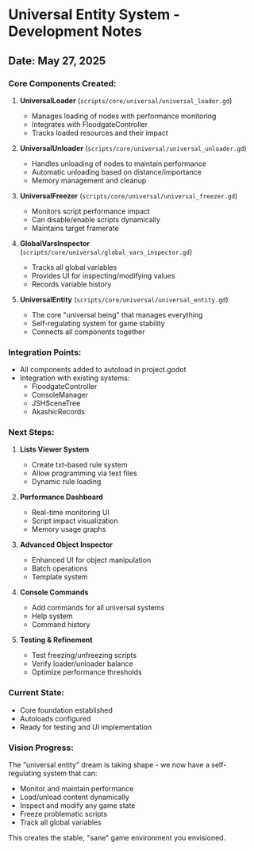 # Universal Entity System - Development Notes

## Date: May 27, 2025

### Core Components Created:

1. **UniversalLoader** (`scripts/core/universal/universal_loader.gd`)
   - Manages loading of nodes with performance monitoring
   - Integrates with FloodgateController
   - Tracks loaded resources and their impact

2. **UniversalUnloader** (`scripts/core/universal/universal_unloader.gd`)
   - Handles unloading of nodes to maintain performance
   - Automatic unloading based on distance/importance
   - Memory management and cleanup

3. **UniversalFreezer** (`scripts/core/universal/universal_freezer.gd`)
   - Monitors script performance impact
   - Can disable/enable scripts dynamically
   - Maintains target framerate

4. **GlobalVarsInspector** (`scripts/core/universal/global_vars_inspector.gd`)
   - Tracks all global variables
   - Provides UI for inspecting/modifying values
   - Records variable history

5. **UniversalEntity** (`scripts/core/universal/universal_entity.gd`)
   - The core "universal being" that manages everything
   - Self-regulating system for game stability
   - Connects all components together

### Integration Points:

- All components added to autoload in project.godot
- Integration with existing systems:
  - FloodgateController
  - ConsoleManager
  - JSHSceneTree
  - AkashicRecords

### Next Steps:

1. **Lists Viewer System**
   - Create txt-based rule system
   - Allow programming via text files
   - Dynamic rule loading

2. **Performance Dashboard**
   - Real-time monitoring UI
   - Script impact visualization
   - Memory usage graphs

3. **Advanced Object Inspector**
   - Enhanced UI for object manipulation
   - Batch operations
   - Template system

4. **Console Commands**
   - Add commands for all universal systems
   - Help system
   - Command history

5. **Testing & Refinement**
   - Test freezing/unfreezing scripts
   - Verify loader/unloader balance
   - Optimize performance thresholds

### Current State:
- Core foundation established
- Autoloads configured
- Ready for testing and UI implementation

### Vision Progress:
The "universal entity" dream is taking shape - we now have a self-regulating system that can:
- Monitor and maintain performance
- Load/unload content dynamically
- Inspect and modify any game state
- Freeze problematic scripts
- Track all global variables

This creates the stable, "sane" game environment you envisioned.
